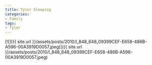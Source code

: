 ```yaml
---
title: Tyler Sleeping
categories:
- Family
tags:
- Tyler
---
```


[![]({{ site.url }}/assets/posts/2010/l_848_648_09399CEF-E658-486B-A596-00A3919D0057.jpeg)]({{ site.url }}/assets/posts/2010/l_848_648_09399CEF-E658-486B-A596-00A3919D0057.jpeg)
